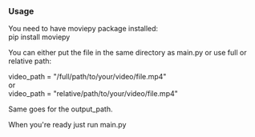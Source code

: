 ### Usage

You need to have moviepy package installed:  
pip install moviepy  

You can either put the file in the same directory as main.py or use full or relative path:  

video_path = "/full/path/to/your/video/file.mp4"  
or  
video_path = "relative/path/to/your/video/file.mp4"  

Same goes for the output_path.  

When you're ready just run main.py

